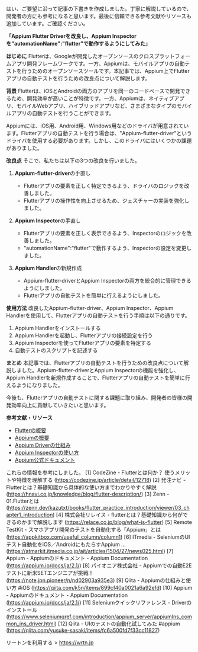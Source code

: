 はい、ご要望に沿って記事の下書きを作成しました。丁寧に解説しているので、開発者の方にも参考になると思います。最後に信頼できる参考文献やリソースも追加しています。ご確認ください。

**「Appium Flutter Driverを改良し、Appium Inspectorを"automationName":"flutter"で動作するようにしてみた」**

**はじめに**
Flutterは、Googleが開発したオープンソースのクロスプラットフォームアプリ開発フレームワークです。一方、Appiumは、モバイルアプリの自動テストを行うためのオープンソースツールです。本記事では、Appium上でFlutterアプリの自動テストを行うための改良点について解説します。

**背景**
Flutterは、iOSとAndroidの両方のアプリを同一のコードベースで開発できるため、開発効率が高いことが特徴です。一方、Appiumは、ネイティブアプリ、モバイルWebアプリ、ハイブリッドアプリなど、さまざまなタイプのモバイルアプリの自動テストを行うことができます。

Appiumには、iOS用、Android用、Windows用などのドライバが用意されています。Flutterアプリの自動テストを行う場合は、"Appium-flutter-driver"というドライバを使用する必要があります。しかし、このドライバにはいくつかの課題がありました。

**改良点**
そこで、私たちは以下の3つの改良を行いました。

1. **Appium-flutter-driver**の手直し
    - Flutterアプリの要素を正しく特定できるよう、ドライバのロジックを改善しました。
    - Flutterアプリの操作性を向上させるため、ジェスチャーの実装を強化しました。

2. **Appium Inspector**の手直し
    - Flutterアプリの要素を正しく表示できるよう、Inspectorのロジックを改善しました。
    - "automationName":"flutter"で動作するよう、Inspectorの設定を変更しました。

3. **Appium Handler**の新規作成
    - Appium-flutter-driverとAppium Inspectorの両方を統合的に管理できるようにしました。
    - Flutterアプリの自動テストを簡単に行えるようにしました。

**使用方法**
改良したAppium-flutter-driver、Appium Inspector、Appium Handlerを使用して、Flutterアプリの自動テストを行う手順は以下の通りです。

1. Appium Handlerをインストールする
2. Appium Handlerを起動し、Flutterアプリの接続設定を行う
3. Appium Inspectorを使ってFlutterアプリの要素を特定する
4. 自動テストのスクリプトを記述する

**まとめ**
本記事では、Flutterアプリの自動テストを行うための改良点について解説しました。Appium-flutter-driverとAppium Inspectorの機能を強化し、Appium Handlerを新規作成することで、Flutterアプリの自動テストを簡単に行えるようになりました。

今後も、Flutterアプリの自動テストに関する課題に取り組み、開発者の皆様の開発効率向上に貢献していきたいと思います。

**参考文献・リソース**
- [Flutterの概要](https://hnavi.co.jp/knowledge/blog/flutter-description/)
- [Appiumの概要](https://appkitbox.com/useful_column/column1)
- [Appium Driverの仕組み](https://qiita.com/k5n/items/899cf40a0021a6a92efd)
- [Appium Inspectorの使い方](https://www.seleniumqref.com/introduction/appium_server/appiumIns_common_ins_driver.html)
- [Appium公式ドキュメント](https://appium.io/docs/ja/2.1/)

これらの情報を参考にしました。
[1] CodeZine - Flutterとは何か？ 使うメリットや特徴を理解する (https://codezine.jp/article/detail/12718)
[2] 発注ナビ - Flutterとは？基礎知識から具体的な使い方までわかりやすく解説 (https://hnavi.co.jp/knowledge/blog/flutter-description/)
[3] Zenn - 01.Flutterとは (https://zenn.dev/kazutxt/books/flutter_practice_introduction/viewer/03_chapter1_introduction)
[4] 株式会社リレイス - flutterとは？基礎知識から何ができるのかまで解説します (https://relace.co.jp/blog/what-is-flutter)
[5] Remote TestKit - スマホアプリ開発のテストを自動化する「Appium」とは (https://appkitbox.com/useful_column/column1)
[6] ITmedia - SeleniumのUIテスト自動化をiOS／AndroidにもたらすAppium ... (https://atmarkit.itmedia.co.jp/ait/articles/1504/27/news025.html)
[7] Appium - Appiumのドキュメント - Appium Documentation (https://appium.io/docs/ja/2.1/)
[8] パイオニア株式会社 - Appiumでの自動E2Eテストに新米SETエンジニアが挑戦！ (https://note.jpn.pioneer/n/nd02903a935e3)
[9] Qiita - Appiumの仕組みと使い方 #iOS (https://qiita.com/k5n/items/899cf40a0021a6a92efd)
[10] Appium - Appiumのドキュメント - Appium Documentation (https://appium.io/docs/ja/2.1/)
[11] Seleniumクイックリファレンス - Driverのインストール (https://www.seleniumqref.com/introduction/appium_server/appiumIns_common_ins_driver.html)
[12] Qiita - UIのテストの自動化試してみた #appium (https://qiita.com/yusuke-sasaki/items/fc6a500fd7f33cc11827)

リートンを利用する > https://wrtn.jp